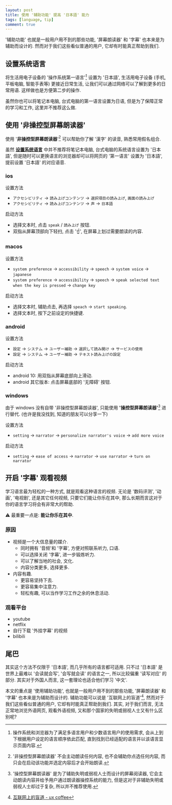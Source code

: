 ```yaml
---
layout: post
title: 使用 '辅助功能' 提高 '日本語' 能力
tags: [language, tip]
comment: true
---
```


'辅助功能' 也就是一般用户用不到的那些功能, '屏幕朗读器' 和 '字幕' 也本来是为辅助而设计的. 然而对于我们这些看似普通的用户, 它却有时能真正帮助到我们.

## 设置系统语言

将生活用电子设备的 '操作系统第一语言'[^1] 设置为 '日本語', 生活用电子设备 (手机, 平板电脑, 智能手表等) 更接近日常生活, 让我们可以通过网络可以了解到更多的日常用语. 这样做也是方便第二步的操作.

虽然你也可以将笔记本电脑, 台式电脑的第一语言设置为日语, 但是为了保障正常的学习和工作, 这里并不推荐这么做.

## 使用 '非操控型屏幕朗读器'

使用 '**非操控型屏幕朗读器**'[^2] 可以帮助你了解 '漢字' 的读音, 熟悉常用假名组合.

虽然 **[设置系统语言](#设置系统语言)** 中并不推荐将笔记本电脑, 台式电脑的系统语言设置为 '日本語', 但是随时可以更换语言的浏览器却可以将网页的 '第一语言' 设置为 '日本語', 提前设置 '日本語' 的对应语音.

### ios

设置方法

- `アクセシビリティ` -> `読み上げコンテンツ` -> `選択項目の読み上げ`, `画面の読み上げ`
- `アクセシビリティ` -> `読み上げコンテンツ` -> `声` -> `日本語`

启动方法

- 选择文本时, 点击 `speak` / `読み上げ` 按钮.
- 双指从屏幕顶部向下轻扫, 点击 '☝️', 在屏幕上划过需要朗读的内容.

### macos

设置方法

- `system preference` -> `accessibility` -> `speech` -> `system voice` -> `japanese`
- `system preference` -> `accessibility` -> `speech` -> `speak selected text when the key is pressed` -> `change key`

启动方法

- 选择文本时, 辅助点击, 再选择 `speach` -> `start speaking`.
- 选择文本时, 按下之前设定的快捷键.

### android

设置方法

- `設定` -> `システム` -> `ユーザー補助` -> `選択して読み開け` -> `サービスの使用`
- `設定` -> `システム` -> `ユーザー補助` -> `テキスト読み上げの設定`

启动方法

- android 10: 用双指从屏幕底部向上滑动.
- android 其它版本: 点击屏幕底部的 '无障碍' 按钮.

### windows

由于 windows 没有自带 '非操控型屏幕朗读器', 只能使用 **'操控型屏幕朗读器'**[^3] 进行替代. (也许是我没找到, 知道的朋友可以分享一下)

设置方法

- `setting` -> `narrator` -> `personalize narrator's voice` -> `add more voice`

启动方法

- `setting` -> `ease of access` -> `narrator` -> `use narrator` -> `turn on narrator`

## 开启 '字幕' 观看视频

学习语言最为轻松的一种方式, 就是观看这种语言的视频. 无论是 '数码评测', '动画', '电视剧', 还是其它任何视频, 只要它们能让你乐在其中, 那么长期而言这对于你的语言学习将会有非常大的帮助.

⚠️ 最重要一点是: **能让你乐在其中**.

### 原因

- 视频是一个大信息量的媒介.
  - 同时拥有 '音频'和 '字幕', 方便对照联系听力, 口语.
  - 可以选择关闭 '字幕', 进一步锻炼听力.
  - 可以了解当地的社会, 文化.
  - 内容分类更多, 选择更多.
- 内容有趣.
  - 更容易坚持下去.
  - 更容易集中注意力.
  - 轻松有趣, 可以当作学习工作之余的休息活动.

### 观看平台

- youtube
- netflix
- 自行下载 '外挂字幕' 的视频
- bilibili

## 尾巴

其实这个方法不仅限于 '日本語', 而几乎所有的语言都可适用. 只不过 '日本語' 是世界上最难以 '会读就会写', '会写就会读' 的语言之一, 所以比较偏重 '读写对应' 的部分. 其实对于外国人而言, 这一套理论也适合他们学习 '中文'.

本文的重点是 '使用辅助功能', 也就是一般用户用不到的那些功能, '屏幕朗读器' 和 '字幕' 也本来是为辅助而设计的. 辅助功能可以说是 '互联网上的盲道'[^4], 然而对于我们这些看似普通的用户, 它却有时能真正帮助到我们. 其实, 对于我们而言, 无法正常地浏览外语网页, 观看外语视频, 又和那个国家的失明或弱视人士又有什么区别呢? 



[^1]: 操作系统和浏览器为了满足多语言用户和少数语言用户的使用需求, 会从上到下根据用户设定的语言顺序依此匹配, 直到找到已经适配的语言并以该语言显示页面内容.

[^2]: '非操控型屏幕朗读器' 不会主动朗读任何内容, 也不会辅助你点选任何内容, 而只会在启动该功能并选定内容后才会开始朗读.

[^3]: '操控型屏幕朗读器' 是为了辅助失明或弱视人士而设计的屏幕阅读器, 它会主动朗读内容并给予用户通过朗读器操控系统的能力, 但是这对于非辅助失明或弱视人士却过于复杂, 所以并不推荐使用.
[^4]: [互联网上的盲道 - ux coffee](https://uxcoffee.com/episode/72)